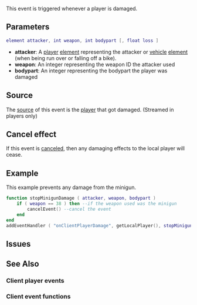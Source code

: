 This event is triggered whenever a player is damaged.

Parameters
----------

``` lua
element attacker, int weapon, int bodypart [, float loss ]
```

-   **attacker**: A [player](/player.md "wikilink") [element](/element.md "wikilink") representing the attacker or [vehicle](/vehicle.md "wikilink") [element](/element.md "wikilink") (when being run over or falling off a bike).
-   **weapon**: An integer representing the weapon ID the attacker used
-   **bodypart**: An integer representing the bodypart the player was damaged

Source
------

The [source](/event_system#Event_source.md "wikilink") of this event is the [player](/player.md "wikilink") that got damaged. (Streamed in players only)

Cancel effect
-------------

If this event is [canceled](/Event_system#Canceling.md "wikilink"), then any damaging effects to the local player will cease.

Example
-------

This example prevents any damage from the minigun.

``` lua
function stopMinigunDamage ( attacker, weapon, bodypart )
    if ( weapon == 38 ) then --if the weapon used was the minigun
        cancelEvent() --cancel the event
    end
end
addEventHandler ( "onClientPlayerDamage", getLocalPlayer(), stopMinigunDamage )
```

Issues
------

See Also
--------

### Client player events

### Client event functions
